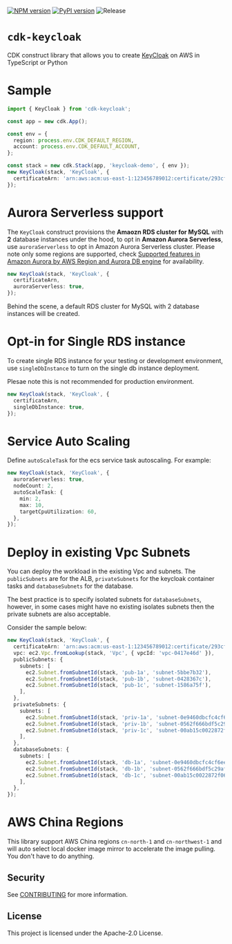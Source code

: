 [![NPM version](https://badge.fury.io/js/cdk-keycloak.svg)](https://badge.fury.io/js/cdk-keycloak)
[![PyPI version](https://badge.fury.io/py/cdk-keycloak.svg)](https://badge.fury.io/py/cdk-keycloak)
![Release](https://github.com/pahud/cdk-keycloak/workflows/Release/badge.svg?branch=main)

# `cdk-keycloak`

CDK construct library that allows you to create [KeyCloak](https://www.keycloak.org/) on AWS in TypeScript or Python

# Sample

```ts
import { KeyCloak } from 'cdk-keycloak';

const app = new cdk.App();

const env = {
  region: process.env.CDK_DEFAULT_REGION,
  account: process.env.CDK_DEFAULT_ACCOUNT,
};

const stack = new cdk.Stack(app, 'keycloak-demo', { env });
new KeyCloak(stack, 'KeyCloak', {
  certificateArn: 'arn:aws:acm:us-east-1:123456789012:certificate/293cf875-ca98-4c2e-a797-e1cf6df2553c',
});
```

# Aurora Serverless support

The `KeyCloak` construct provisions the **Amaozn RDS cluster for MySQL** with **2** database instances under the hood, to opt in **Amazon Aurora Serverless**, use `auroraServerless` to opt in Amazon Aurora Serverless cluster. Please note only some regions are supported, check [Supported features in Amazon Aurora by AWS Region and Aurora DB engine](https://docs.aws.amazon.com/AmazonRDS/latest/AuroraUserGuide/Concepts.AuroraFeaturesRegionsDBEngines.grids.html) for availability.

```ts
new KeyCloak(stack, 'KeyCloak', {
  certificateArn,
  auroraServerless: true,
});
```

Behind the scene, a default RDS cluster for MySQL with 2 database instances will be created.

# Opt-in for Single RDS instance

To create single RDS instance for your testing or development environment, use `singleDbInstance` to turn on the
single db instance deployment.

Plesae note this is not recommended for production environment.

```ts
new KeyCloak(stack, 'KeyCloak', {
  certificateArn,
  singleDbInstance: true,
});

```

# Service Auto Scaling

Define `autoScaleTask` for the ecs service task autoscaling. For example:

```ts
new KeyCloak(stack, 'KeyCloak', {
  auroraServerless: true,
  nodeCount: 2,
  autoScaleTask: {
    min: 2,
    max: 10,
    targetCpuUtilization: 60,
  },
});

```

# Deploy in existing Vpc Subnets

You can deploy the workload in the existing Vpc and subnets. The `publicSubnets` are for the ALB, `privateSubnets` for the keycloak container tasks and `databaseSubnets` for the database.

The best practice is to specify isolated subnets for `databaseSubnets`, however, in some cases might have no existing isolates subnets then the private subnets are also acceptable.

Consider the sample below:

```ts
new KeyCloak(stack, 'KeyCloak', {
  certificateArn: 'arn:aws:acm:us-east-1:123456789012:certificate/293cf875-ca98-4c2e-a797-e1cf6df2553c',
  vpc: ec2.Vpc.fromLookup(stack, 'Vpc', { vpcId: 'vpc-0417e46d' }),
  publicSubnets: {
    subnets: [
      ec2.Subnet.fromSubnetId(stack, 'pub-1a', 'subnet-5bbe7b32'),
      ec2.Subnet.fromSubnetId(stack, 'pub-1b', 'subnet-0428367c'),
      ec2.Subnet.fromSubnetId(stack, 'pub-1c', 'subnet-1586a75f'),
    ],
  },
  privateSubnets: {
    subnets: [
      ec2.Subnet.fromSubnetId(stack, 'priv-1a', 'subnet-0e9460dbcfc4cf6ee'),
      ec2.Subnet.fromSubnetId(stack, 'priv-1b', 'subnet-0562f666bdf5c29af'),
      ec2.Subnet.fromSubnetId(stack, 'priv-1c', 'subnet-00ab15c0022872f06'),
    ],
  },
  databaseSubnets: {
    subnets: [
      ec2.Subnet.fromSubnetId(stack, 'db-1a', 'subnet-0e9460dbcfc4cf6ee'),
      ec2.Subnet.fromSubnetId(stack, 'db-1b', 'subnet-0562f666bdf5c29af'),
      ec2.Subnet.fromSubnetId(stack, 'db-1c', 'subnet-00ab15c0022872f06'),
    ],
  },
});
```

# AWS China Regions

This library support AWS China regions `cn-north-1` and `cn-northwest-1` and will auto select local docker image mirror to accelerate the image pulling. You don't have to do anything.

## Security

See [CONTRIBUTING](CONTRIBUTING.md#security-issue-notifications) for more information.

## License

This project is licensed under the Apache-2.0 License.
